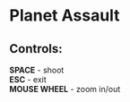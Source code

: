 # Planet Assault
## Controls:   
**SPACE** - shoot  
**ESC** - exit  
**MOUSE WHEEL** - zoom in/out
